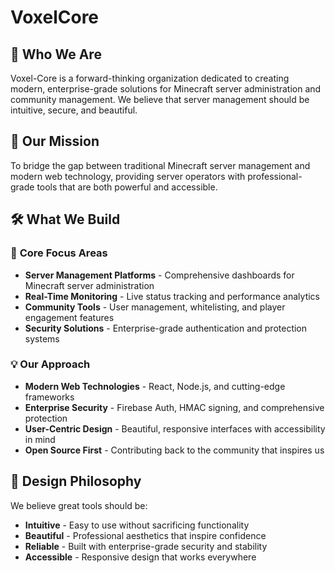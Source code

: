 # VoxelCore
## 🌟 Who We Are

Voxel-Core is a forward-thinking organization dedicated to creating modern, enterprise-grade solutions for Minecraft server administration and community management. We believe that server management should be intuitive, secure, and beautiful.

## 🚀 Our Mission

To bridge the gap between traditional Minecraft server management and modern web technology, providing server operators with professional-grade tools that are both powerful and accessible.

## 🛠️ What We Build

### 🎯 **Core Focus Areas**

- **Server Management Platforms** - Comprehensive dashboards for Minecraft server administration
- **Real-Time Monitoring** - Live status tracking and performance analytics
- **Community Tools** - User management, whitelisting, and player engagement features
- **Security Solutions** - Enterprise-grade authentication and protection systems

### 💡 **Our Approach**

- **Modern Web Technologies** - React, Node.js, and cutting-edge frameworks
- **Enterprise Security** - Firebase Auth, HMAC signing, and comprehensive protection
- **User-Centric Design** - Beautiful, responsive interfaces with accessibility in mind
- **Open Source First** - Contributing back to the community that inspires us

## 🎨 Design Philosophy

We believe great tools should be:

- **Intuitive** - Easy to use without sacrificing functionality
- **Beautiful** - Professional aesthetics that inspire confidence
- **Reliable** - Built with enterprise-grade security and stability
- **Accessible** - Responsive design that works everywhere

